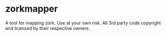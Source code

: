 zorkmapper
==========

A tool for mapping zork. Use at your own risk. All 3rd party code copyright and licensed by their respective owners.